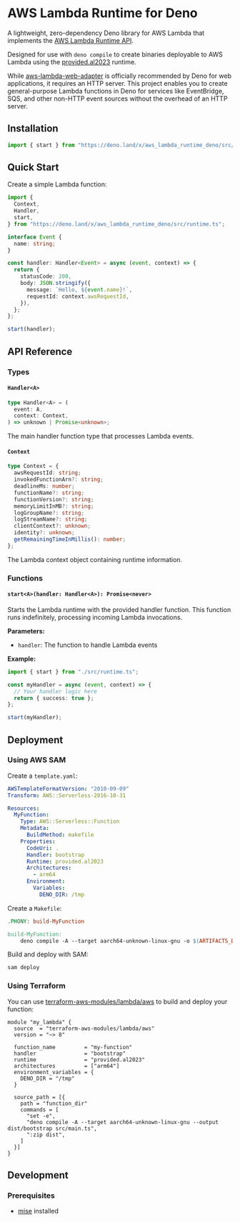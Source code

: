 # AWS Lambda Runtime for Deno

A lightweight, zero-dependency Deno library for AWS Lambda that implements the
[AWS Lambda Runtime API](https://docs.aws.amazon.com/lambda/latest/dg/runtimes-api.html).

Designed for use with `deno compile` to create binaries deployable to AWS Lambda
using the
[provided.al2023](https://docs.aws.amazon.com/lambda/latest/dg/runtimes-custom.html)
runtime.

While
[aws-lambda-web-adapter](https://github.com/awslabs/aws-lambda-web-adapter) is
officially recommended by Deno for web applications, it requires an HTTP server.
This project enables you to create general-purpose Lambda functions in Deno for
services like EventBridge, SQS, and other non-HTTP event sources without the
overhead of an HTTP server.

## Installation

```typescript
import { start } from "https://deno.land/x/aws_lambda_runtime_deno/src/runtime.ts";
```

## Quick Start

Create a simple Lambda function:

```typescript
import {
  Context,
  Handler,
  start,
} from "https://deno.land/x/aws_lambda_runtime_deno/src/runtime.ts";

interface Event {
  name: string;
}

const handler: Handler<Event> = async (event, context) => {
  return {
    statusCode: 200,
    body: JSON.stringify({
      message: `Hello, ${event.name}!`,
      requestId: context.awsRequestId,
    }),
  };
};

start(handler);
```

## API Reference

### Types

#### `Handler<A>`

```typescript
type Handler<A> = (
  event: A,
  context: Context,
) => unknown | Promise<unknown>;
```

The main handler function type that processes Lambda events.

#### `Context`

```typescript
type Context = {
  awsRequestId: string;
  invokedFunctionArn?: string;
  deadlineMs: number;
  functionName?: string;
  functionVersion?: string;
  memoryLimitInMB?: string;
  logGroupName?: string;
  logStreamName?: string;
  clientContext?: unknown;
  identity?: unknown;
  getRemainingTimeInMillis(): number;
};
```

The Lambda context object containing runtime information.

### Functions

#### `start<A>(handler: Handler<A>): Promise<never>`

Starts the Lambda runtime with the provided handler function. This function runs
indefinitely, processing incoming Lambda invocations.

**Parameters:**

- `handler`: The function to handle Lambda events

**Example:**

```typescript
import { start } from "./src/runtime.ts";

const myHandler = async (event, context) => {
  // Your handler logic here
  return { success: true };
};

start(myHandler);
```

## Deployment

### Using AWS SAM

Create a `template.yaml`:

```yaml
AWSTemplateFormatVersion: "2010-09-09"
Transform: AWS::Serverless-2016-10-31

Resources:
  MyFunction:
    Type: AWS::Serverless::Function
    Metadata:
      BuildMethod: makefile
    Properties:
      CodeUri: .
      Handler: bootstrap
      Runtime: provided.al2023
      Architectures:
        - arm64
      Environment:
        Variables:
          DENO_DIR: /tmp
```

Create a `Makefile`:

```Makefile
.PHONY: build-MyFunction

build-MyFunction:
	deno compile -A --target aarch64-unknown-linux-gnu -o $(ARTIFACTS_DIR)/bootstrap src/main.ts
```

Build and deploy with SAM:

```bash
sam deploy
```

### Using Terraform

You can use
[terraform-aws-modules/lambda/aws](https://registry.terraform.io/modules/terraform-aws-modules/lambda/aws/latest)
to build and deploy your function:

```hcl
module "my_lambda" {
  source  = "terraform-aws-modules/lambda/aws"
  version = "~> 8"

  function_name         = "my-function"
  handler               = "bootstrap"
  runtime               = "provided.al2023"
  architectures         = ["arm64"]
  environment_variables = {
    DENO_DIR = "/tmp"
  }

  source_path = [{
    path = "function_dir"
    commands = [
      "set -e",
      "deno compile -A --target aarch64-unknown-linux-gnu --output dist/bootstrap src/main.ts",
      ":zip dist",
    ]
  }]
}
```

## Development

### Prerequisites

- [mise](https://mise.jdx.dev/) installed
